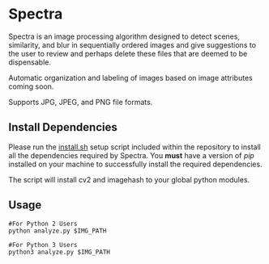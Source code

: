 # Spectra
Spectra is an image processing algorithm designed to detect scenes, similarity, and blur in sequentially ordered images and give suggestions to the user to review and perhaps delete these files that are deemed to be dispensable.

Automatic organization and labeling of images based on image attributes coming soon.

Supports JPG, JPEG, and PNG file formats.

## Install Dependencies

Please run the [install.sh](https://github.com/nalinahuja22/spectra/blob/master/install.sh) setup script included within the repository to install all the dependencies required by Spectra. You **must** have a version of *pip* installed on your machine to successfully install the required dependencies.   

The script will install cv2 and imagehash to your global python modules.

## Usage
```
#For Python 2 Users
python analyze.py $IMG_PATH

#For Python 3 Users
python3 analyze.py $IMG_PATH
```
